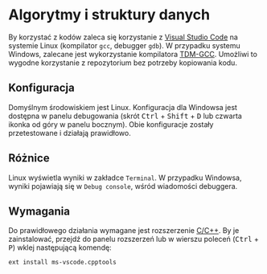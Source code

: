 # Algorytmy i struktury danych

By korzystać z kodów zaleca się korzystanie z [Visual Studio Code](https://jmeubank.github.io/tdm-gcc/download/) na systemie Linux (kompilator `gcc`, debugger `gdb`). W przypadku systemu Windows, zalecane jest wykorzystanie kompilatora [TDM-GCC](https://jmeubank.github.io/tdm-gcc/download/). Umożliwi to wygodne korzystanie z repozytorium bez potrzeby kopiowania kodu.

## Konfiguracja

Domyślnym środowiskiem jest Linux. Konfiguracja dla Windowsa jest dostępna w panelu debugowania (skrót <kbd>Ctrl</kbd> + <kbd>Shift</kbd> + <kbd>D</kbd> lub czwarta ikonka od góry w panelu bocznym). Obie konfiguracje zostały przetestowane i działają prawidłowo.

## Różnice

Linux wyświetla wyniki w zakładce `Terminal`. W przypadku Windowsa, wyniki pojawiają się w `Debug console`, wśród wiadomości debuggera.

## Wymagania

Do prawidłowego działania wymagane jest rozszerzenie [C/C++](https://marketplace.visualstudio.com/items?itemName=ms-vscode.cpptools). By je zainstalować, przejdź do panelu rozszerzeń lub w wierszu poleceń (<kbd>Ctrl</kbd> + <kbd>P</kbd>) wklej następującą komendę:

    ext install ms-vscode.cpptools
